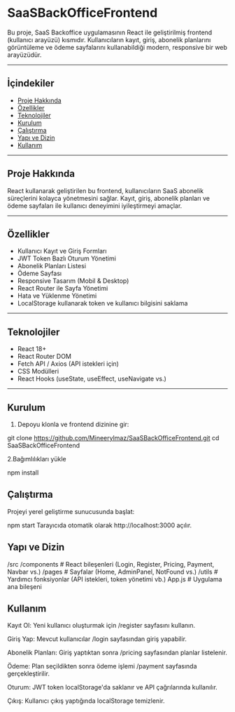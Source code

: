 # SaaSBackOfficeFrontend
Bu proje, SaaS Backoffice uygulamasının React ile geliştirilmiş frontend (kullanıcı arayüzü) kısmıdır. Kullanıcıların kayıt, giriş, abonelik planlarını görüntüleme ve ödeme sayfalarını kullanabildiği modern, responsive bir web arayüzüdür.

---

## İçindekiler
- [Proje Hakkında](#proje-hakkında)
- [Özellikler](#özellikler)
- [Teknolojiler](#teknolojiler)
- [Kurulum](#kurulum)
- [Çalıştırma](#çalıştırma)
- [Yapı ve Dizin](#yapı-ve-dizin)
- [Kullanım](#kullanım)


---

## Proje Hakkında

React kullanarak geliştirilen bu frontend, kullanıcıların SaaS abonelik süreçlerini kolayca yönetmesini sağlar. Kayıt, giriş, abonelik planları ve ödeme sayfaları ile kullanıcı deneyimini iyileştirmeyi amaçlar.

---

## Özellikler

- Kullanıcı Kayıt ve Giriş Formları
- JWT Token Bazlı Oturum Yönetimi
- Abonelik Planları Listesi
- Ödeme Sayfası 
- Responsive Tasarım (Mobil & Desktop)
- React Router ile Sayfa Yönetimi
- Hata ve Yüklenme Yönetimi
- LocalStorage kullanarak token ve kullanıcı bilgisini saklama

---

## Teknolojiler

- React 18+
- React Router DOM
- Fetch API / Axios (API istekleri için)
- CSS Modülleri 
- React Hooks (useState, useEffect, useNavigate vs.)

---

## Kurulum
1. Depoyu klonla ve frontend dizinine gir:

git clone https://github.com/Mineerylmaz/SaaSBackOfficeFrontend.git
cd SaaSBackOfficeFrontend


2.Bağımlılıkları yükle

npm install

## Çalıştırma
Projeyi yerel geliştirme sunucusunda başlat:

npm start
Tarayıcıda otomatik olarak http://localhost:3000 açılır.

## Yapı ve Dizin

/src
  /components         # React bileşenleri (Login, Register, Pricing, Payment, Navbar vs.)
  /pages              # Sayfalar (Home, AdminPanel, NotFound vs.)
  /utils              # Yardımcı fonksiyonlar (API istekleri, token yönetimi vb.)
  App.js              # Uygulama ana bileşeni

## Kullanım
Kayıt Ol: Yeni kullanıcı oluşturmak için /register sayfasını kullanın.

Giriş Yap: Mevcut kullanıcılar /login sayfasından giriş yapabilir.

Abonelik Planları: Giriş yaptıktan sonra /pricing sayfasından planlar listelenir.

Ödeme: Plan seçildikten sonra ödeme işlemi /payment sayfasında gerçekleştirilir.

Oturum: JWT token localStorage'da saklanır ve API çağrılarında kullanılır.

Çıkış: Kullanıcı çıkış yaptığında localStorage temizlenir.



